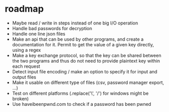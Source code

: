 # roadmap

* Maybe read / write in steps instead of one big I/O operation
* Handle bad passwords for decryption
* Handle one line json files
* Make an api that can be used by other programs, and create a documentation for it. Permit to get the value of a given key directly, using a regex
* Make a key exchange protocol, so that the key can be shared between the two programs and thus do not need to provide plaintext key within each request
* Detect input file encoding / make an option to specify it for input and output files
* Make it usable on different type of files (csv, password manager export, ...)
* Test on different platforms (.replace('\\', '/') for windows might be broken)
* Use haveibeenpwnd.com to check if a password has been pwned
